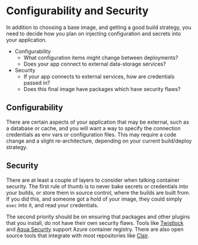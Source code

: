 # Configurability and Security

In addition to choosing a base image, and getting a good build strategy, you need to decide how you plan on injecting configuration and secrets into your application.

- Configurability
    - What configuration items might change between deployments?
    - Does your app connect to external data-storage services?
- Security
    - If your app connects to external services, how are credentials passed in?
    - Does this final image have packages which have security flaws?

## Configurability

There are certain aspects of your application that may be external, such as a database or cache, and you will want a way to specify the connection credentials as env vars or configuration files. This may require a code change and a slight re-architecture, depending on your current build/deploy strategy.

## Security

There are at least a couple of layers to consider when talking container security. The first rule of thumb is to never bake secrets or credentials into your builds, or store them in source control, where the builds are built from. If you did this, and someone got a hold of your image, they could simply `exec` into it, and read your credentials.

The second priority should be on ensuring that packages and other plugins that you install, do not have their own security flaws. Tools like [Twistlock](https://www.twistlock.com/2016/11/07/azure-container-registry/) and [Aqua Security](https://blog.aquasec.com/image-vulnerability-scanning-in-azure-container-registry) support Azure container registry. There are also open source tools that integrate with most repositories like [Clair](https://github.com/coreos/clair).
